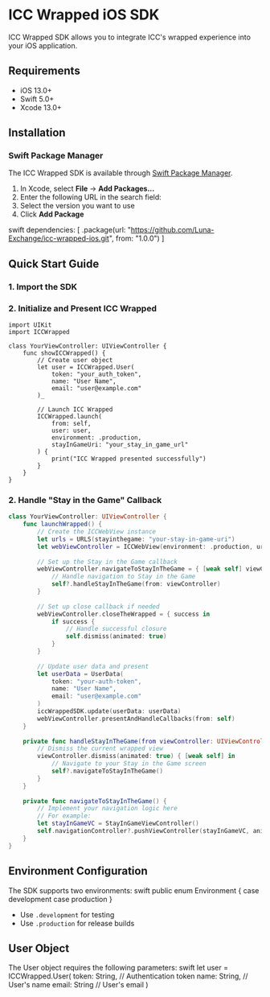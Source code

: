 # ICC Wrapped iOS SDK

ICC Wrapped SDK allows you to integrate ICC's wrapped experience into your iOS application.

## Requirements
- iOS 13.0+
- Swift 5.0+
- Xcode 13.0+

## Installation

### Swift Package Manager

The ICC Wrapped SDK is available through [Swift Package Manager](https://github.com/Luna-Exchange/icc-wrapped-ios.git).

1. In Xcode, select **File** → **Add Packages...**
2. Enter the following URL in the search field:
3. Select the version you want to use
4. Click **Add Package**


swift
dependencies: [
.package(url: "https://github.com/Luna-Exchange/icc-wrapped-ios.git", from: "1.0.0")
]

## Quick Start Guide

### 1. Import the SDK

### 2. Initialize and Present ICC Wrapped
```
import UIKit
import ICCWrapped

class YourViewController: UIViewController {
    func showICCWrapped() {
        // Create user object
        let user = ICCWrapped.User(
            token: "your_auth_token",
            name: "User Name",
            email: "user@example.com"
        )_

        // Launch ICC Wrapped
        ICCWrapped.launch(
            from: self,
            user: user,
            environment: .production,
            stayInGameUri: "your_stay_in_game_url"
        ) {
            print("ICC Wrapped presented successfully")
        }
    }
}
```

### 2. Handle "Stay in the Game" Callback

```swift
class YourViewController: UIViewController {
    func launchWrapped() {
        // Create the ICCWebView instance
        let urls = URLS(stayinthegame: "your-stay-in-game-uri")
        let webViewController = ICCWebView(environment: .production, urls: urls)
        
        // Set up the Stay in the Game callback
        webViewController.navigateToStayInTheGame = { [weak self] viewController in
            // Handle navigation to Stay in the Game
            self?.handleStayInTheGame(from: viewController)
        }
        
        // Set up close callback if needed
        webViewController.closeTheWrapped = { success in
            if success {
                // Handle successful closure
                self.dismiss(animated: true)
            }
        }
        
        // Update user data and present
        let userData = UserData(
            token: "your-auth-token",
            name: "User Name",
            email: "user@example.com"
        )
        iccWrappedSDK.update(userData: userData)
        webViewController.presentAndHandleCallbacks(from: self)
    }
    
    private func handleStayInTheGame(from viewController: UIViewController) {
        // Dismiss the current wrapped view
        viewController.dismiss(animated: true) { [weak self] in
            // Navigate to your Stay in the Game screen
            self?.navigateToStayInTheGame()
        }
    }
    
    private func navigateToStayInTheGame() {
        // Implement your navigation logic here
        // For example:
        let stayInGameVC = StayInGameViewController()
        self.navigationController?.pushViewController(stayInGameVC, animated: true)
    }
}
```


## Environment Configuration

The SDK supports two environments:
swift
public enum Environment {
    case development
    case production
}
- Use `.development` for testing
- Use `.production` for release builds

## User Object

The User object requires the following parameters:
swift
let user = ICCWrapped.User(
    token: String, // Authentication token
    name: String, // User's name
    email: String // User's email
)

